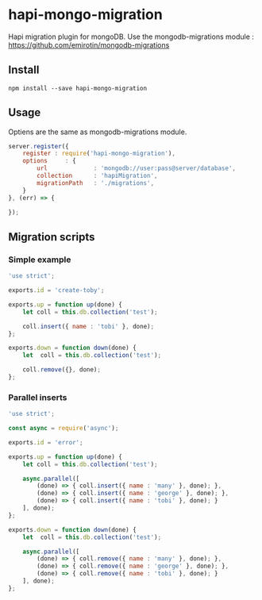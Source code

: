 # hapi-mongo-migration
Hapi migration plugin for mongoDB. Use the mongodb-migrations module : https://github.com/emirotin/mongodb-migrations


## Install

```
npm install --save hapi-mongo-migration
```

## Usage

Optiens are the same as mongodb-migrations module.

```javascript
server.register({
    register : require('hapi-mongo-migration'),
    options     : {
        url             : 'mongodb://user:pass@server/database',
        collection      : 'hapiMigration',
        migrationPath   : './migrations',
    }
}, (err) => {

});
```

## Migration scripts

### Simple example

```javascript
'use strict';

exports.id = 'create-toby';

exports.up = function up(done) {
    let coll = this.db.collection('test');

    coll.insert({ name : 'tobi' }, done);
};

exports.down = function down(done) {
    let  coll = this.db.collection('test');

    coll.remove({}, done);
};
```

### Parallel inserts

```javascript
'use strict';

const async = require('async');

exports.id = 'error';

exports.up = function up(done) {
    let coll = this.db.collection('test');

    async.parallel([
        (done) => { coll.insert({ name : 'many' }, done); },
        (done) => { coll.insert({ name : 'george' }, done); },
        (done) => { coll.insert({ name : 'tobi' }, done); }
    ], done);
};

exports.down = function down(done) {
    let  coll = this.db.collection('test');

    async.parallel([
        (done) => { coll.remove({ name : 'many' }, done); },
        (done) => { coll.remove({ name : 'george' }, done); },
        (done) => { coll.remove({ name : 'tobi' }, done); }
    ], done);
};
```